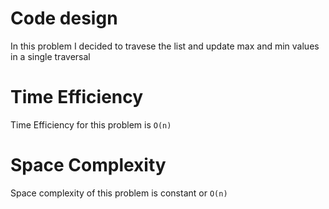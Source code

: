 # Code design 
In this problem I decided to travese the list and update max and min values in a single traversal


    
# Time Efficiency
Time Efficiency for this problem is `O(n)` 

# Space Complexity
Space complexity of this problem is constant or `O(n)`